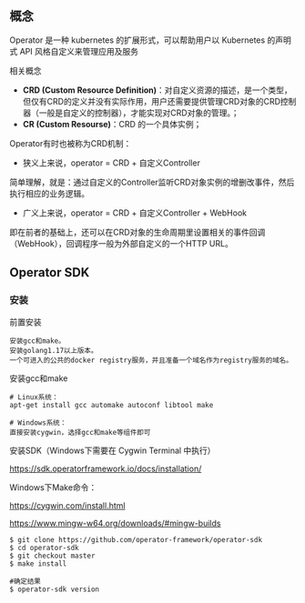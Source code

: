 ## 概念

Operator 是一种 kubernetes 的扩展形式，可以帮助用户以 Kubernetes 的声明式 API 风格自定义来管理应用及服务

相关概念

- **CRD (Custom Resource Definition)**：对自定义资源的描述，是一个类型，但仅有CRD的定义并没有实际作用，用户还需要提供管理CRD对象的CRD控制器（一般是自定义的控制器），才能实现对CRD对象的管理。；
- **CR (Custom Resourse)**：CRD 的一个具体实例；

Operator有时也被称为CRD机制：

- 狭义上来说，operator = CRD + 自定义Controller

简单理解，就是：通过自定义的Controller监听CRD对象实例的增删改事件，然后执行相应的业务逻辑。

- 广义上来说，operator = CRD + 自定义Controller + WebHook

即在前者的基础上，还可以在CRD对象的生命周期里设置相关的事件回调（WebHook），回调程序一般为外部自定义的一个HTTP URL。

## Operator SDK

### 安装

前置安装

```
安装gcc和make。
安装golang1.17以上版本。
一个可进入的公共的docker registry服务，并且准备一个域名作为registry服务的域名。
```

安装gcc和make

```
# Linux系统：
apt-get install gcc automake autoconf libtool make

# Windows系统：
直接安装cygwin，选择gcc和make等组件即可
```

安装SDK（Windows下需要在 Cygwin Terminal 中执行）

https://sdk.operatorframework.io/docs/installation/

Windows下Make命令：

https://cygwin.com/install.html

https://www.mingw-w64.org/downloads/#mingw-builds

```
$ git clone https://github.com/operator-framework/operator-sdk
$ cd operator-sdk
$ git checkout master
$ make install

#确定结果
$ operator-sdk version
```

